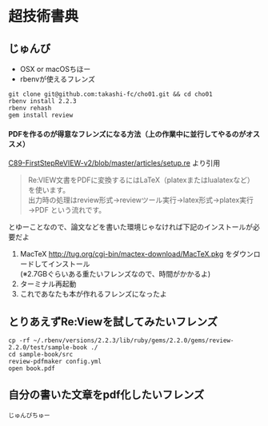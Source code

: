 # 超技術書典

## じゅんび

* OSX or macOSちほー
* rbenvが使えるフレンズ

```
git clone git@github.com:takashi-fc/cho01.git && cd cho01
rbenv install 2.2.3
rbenv rehash
gem install review
```

#### PDFを作るのが得意なフレンズになる方法（上の作業中に並行してやるのがオススメ）

[C89-FirstStepReVIEW-v2/blob/master/articles/setup.re](https://github.com/TechBooster/C89-FirstStepReVIEW-v2/blob/master/articles/setup.re) より引用

> Re:VIEW文書をPDFに変換するにはLaTeX（platexまたはlualatexなど）を使います。  
出力時の処理はreview形式→reviewツール実行→latex形式→platex実行→PDF という流れです。

とゆーことなので、論文などを書いた環境じゃなければ下記のインストールが必要だよ

1. MacTeX http://tug.org/cgi-bin/mactex-download/MacTeX.pkg をダウンロードしてインストール  
(※2.7GBぐらいある重たいフレンズなので、時間がかかるよ)
2. ターミナル再起動
3. これであなたも本が作れるフレンズになったよ

## とりあえずRe:Viewを試してみたいフレンズ

```
cp -rf ~/.rbenv/versions/2.2.3/lib/ruby/gems/2.2.0/gems/review-2.2.0/test/sample-book ./
cd sample-book/src
review-pdfmaker config.yml
open book.pdf
```

## 自分の書いた文章をpdf化したいフレンズ

```
じゅんびちゅー
```
